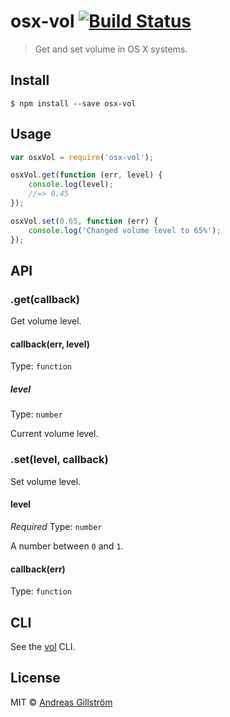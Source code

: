 # osx-vol [![Build Status](https://travis-ci.org/gillstrom/osx-vol.svg?branch=master)](https://travis-ci.org/gillstrom/osx-vol)

> Get and set volume in OS X systems.


## Install

```
$ npm install --save osx-vol
```


## Usage

```js
var osxVol = require('osx-vol');

osxVol.get(function (err, level) {
	console.log(level);
	//=> 0.45
});

osxVol.set(0.65, function (err) {
	console.log('Changed volume level to 65%');
});
```


## API

### .get(callback)

Get volume level.

#### callback(err, level)
  
Type: `function`

##### level

Type: `number`

Current volume level.

### .set(level, callback)

Set volume level.

#### level

*Required*
Type: `number`

A number between `0` and `1`.

#### callback(err)
  
Type: `function`


## CLI

See the [vol](https://github.com/gillstrom/vol) CLI.


## License

MIT © [Andreas Gillström](http://github.com/gillstrom)
